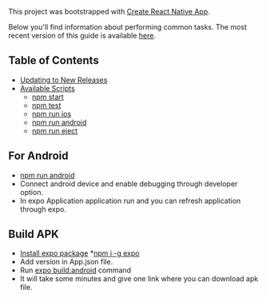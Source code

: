 This project was bootstrapped with [Create React Native App](https://github.com/react-community/create-react-native-app).

Below you'll find information about performing common tasks. The most recent version of this guide is available [here](https://github.com/react-community/create-react-native-app/blob/master/react-native-scripts/template/README.md).

## Table of Contents

* [Updating to New Releases](#updating-to-new-releases)
* [Available Scripts](#available-scripts)
  * [npm start](#npm-start)
  * [npm test](#npm-test)
  * [npm run ios](#npm-run-ios)
  * [npm run android](#npm-run-android)
  * [npm run eject](#npm-run-eject)

## For Android

* [npm run android](#npm-run-android)
 * Connect android device and enable debugging through developer option.
 * In expo Application application run and you can refresh application through expo.
 
## Build APK

* [Install expo package](#Install-expo-package)
 *[npm i -g expo](#npm-i--g-expo)
 * Add version in App.json file.
 * Run [expo build:android](#expo-build:android) command
  * It will take some minutes and give one link where you can download apk file.
